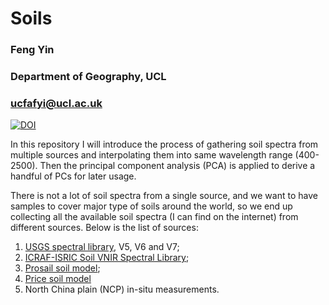 # Soils

### Feng Yin
### Department of Geography, UCL
### ucfafyi@ucl.ac.uk

[![DOI](https://zenodo.org/badge/DOI/10.5281/zenodo.3925607.svg)](https://doi.org/10.5281/zenodo.3925607)

In this repository I will introduce the process of gathering soil spectra from multiple sources and interpolating them into same wavelength range (400-2500). Then the principal component analysis (PCA) is applied to derive a handful of PCs for later usage.

There is not a lot of soil spectra from a single source, and we want to have samples to cover major type of soils around the world, so we end up collecting all the available soil spectra (I can find on the internet) from different sources. Below is the list of sources:

1. [USGS spectral library](https://www.usgs.gov/energy-and-minerals/mineral-resources-program/science/usgs-high-resolution-spectral-library), V5, V6 and V7;
2. [ICRAF-ISRIC Soil VNIR Spectral Library](https://www.isric.org/explore/ISRIC-collections);
3. [Prosail soil model](https://github.com/jgomezdans/prosail/blob/master/prosail/soil_reflectance.txt);
4. [Price soil model](https://naldc.nal.usda.gov/download/37764/PDF)
5. North China plain (NCP) in-situ measurements.
